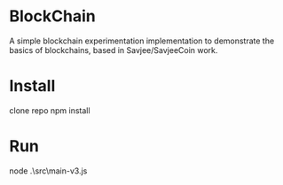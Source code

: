 # BlockChain

A simple blockchain experimentation implementation to demonstrate the basics of blockchains, based in Savjee/SavjeeCoin work.

# Install

clone repo
npm install

# Run
node .\src\main-v3.js
